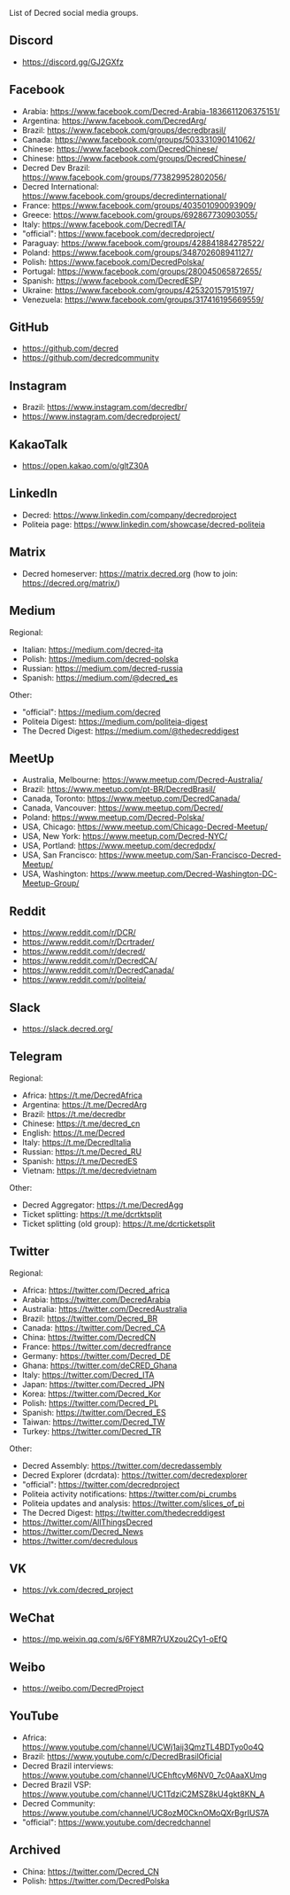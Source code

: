 List of Decred social media groups.

## Discord

* https://discord.gg/GJ2GXfz

## Facebook

* Arabia: https://www.facebook.com/Decred-Arabia-1836611206375151/
* Argentina: https://www.facebook.com/DecredArg/
* Brazil: https://www.facebook.com/groups/decredbrasil/
* Canada: https://www.facebook.com/groups/503331090141062/
* Chinese: https://www.facebook.com/DecredChinese/
* Chinese: https://www.facebook.com/groups/DecredChinese/
* Decred Dev Brazil: https://www.facebook.com/groups/773829952802056/
* Decred International: https://www.facebook.com/groups/decredinternational/
* France: https://www.facebook.com/groups/403501090093909/
* Greece: https://www.facebook.com/groups/692867730903055/
* Italy: https://www.facebook.com/DecredITA/
* "official": https://www.facebook.com/decredproject/
* Paraguay: https://www.facebook.com/groups/428841884278522/
* Poland: https://www.facebook.com/groups/348702608941127/
* Polish: https://www.facebook.com/DecredPolska/
* Portugal: https://www.facebook.com/groups/280045065872655/
* Spanish: https://www.facebook.com/DecredESP/
* Ukraine: https://www.facebook.com/groups/425320157915197/
* Venezuela: https://www.facebook.com/groups/317416195669559/

## GitHub

* https://github.com/decred
* https://github.com/decredcommunity

## Instagram

* Brazil: https://www.instagram.com/decredbr/
* https://www.instagram.com/decredproject/

## KakaoTalk

* https://open.kakao.com/o/gltZ30A

## LinkedIn

* Decred: https://www.linkedin.com/company/decredproject
* Politeia page: https://www.linkedin.com/showcase/decred-politeia

## Matrix

* Decred homeserver: https://matrix.decred.org (how to join: https://decred.org/matrix/)

## Medium

Regional:

* Italian: https://medium.com/decred-ita
* Polish: https://medium.com/decred-polska
* Russian: https://medium.com/decred-russia
* Spanish: https://medium.com/@decred_es

Other:

* "official": https://medium.com/decred
* Politeia Digest: https://medium.com/politeia-digest
* The Decred Digest: https://medium.com/@thedecreddigest

## MeetUp

* Australia, Melbourne: https://www.meetup.com/Decred-Australia/
* Brazil: https://www.meetup.com/pt-BR/DecredBrasil/
* Canada, Toronto: https://www.meetup.com/DecredCanada/
* Canada, Vancouver: https://www.meetup.com/Decred/
* Poland: https://www.meetup.com/Decred-Polska/
* USA, Chicago: https://www.meetup.com/Chicago-Decred-Meetup/
* USA, New York: https://www.meetup.com/Decred-NYC/
* USA, Portland: https://www.meetup.com/decredpdx/
* USA, San Francisco: https://www.meetup.com/San-Francisco-Decred-Meetup/
* USA, Washington: https://www.meetup.com/Decred-Washington-DC-Meetup-Group/

## Reddit

* https://www.reddit.com/r/DCR/
* https://www.reddit.com/r/Dcrtrader/
* https://www.reddit.com/r/decred/
* https://www.reddit.com/r/DecredCA/
* https://www.reddit.com/r/DecredCanada/
* https://www.reddit.com/r/politeia/

## Slack

* https://slack.decred.org/

## Telegram

Regional:

* Africa: https://t.me/DecredAfrica
* Argentina: https://t.me/DecredArg
* Brazil: https://t.me/decredbr
* Chinese: https://t.me/decred_cn
* English: https://t.me/Decred
* Italy: https://t.me/DecredItalia
* Russian: https://t.me/Decred_RU
* Spanish: https://t.me/DecredES
* Vietnam: https://t.me/decredvietnam

Other:

* Decred Aggregator: https://t.me/DecredAgg
* Ticket splitting: https://t.me/dcrtktsplit
* Ticket splitting (old group): https://t.me/dcrticketsplit

## Twitter

Regional:

* Africa: https://twitter.com/Decred_africa
* Arabia: https://twitter.com/DecredArabia
* Australia: https://twitter.com/DecredAustralia
* Brazil: https://twitter.com/Decred_BR
* Canada: https://twitter.com/Decred_CA
* China: https://twitter.com/DecredCN
* France: https://twitter.com/decredfrance
* Germany: https://twitter.com/Decred_DE
* Ghana: https://twitter.com/deCRED_Ghana
* Italy: https://twitter.com/Decred_ITA
* Japan: https://twitter.com/Decred_JPN
* Korea: https://twitter.com/Decred_Kor
* Polish: https://twitter.com/Decred_PL
* Spanish: https://twitter.com/Decred_ES
* Taiwan: https://twitter.com/Decred_TW
* Turkey: https://twitter.com/Decred_TR

Other:

* Decred Assembly: https://twitter.com/decredassembly
* Decred Explorer (dcrdata): https://twitter.com/decredexplorer
* "official": https://twitter.com/decredproject
* Politeia activity notifications: https://twitter.com/pi_crumbs
* Politeia updates and analysis: https://twitter.com/slices_of_pi
* The Decred Digest: https://twitter.com/thedecreddigest
* https://twitter.com/AllThingsDecred
* https://twitter.com/Decred_News
* https://twitter.com/decredulous

## VK

* https://vk.com/decred_project

## WeChat

* https://mp.weixin.qq.com/s/6FY8MR7rUXzou2Cy1-oEfQ

## Weibo

* https://weibo.com/DecredProject

## YouTube

* Africa: https://www.youtube.com/channel/UCWj1aij3QmzTL4BDTyo0o4Q
* Brazil: https://www.youtube.com/c/DecredBrasilOficial
* Decred Brazil interviews: https://www.youtube.com/channel/UCEhftcyM6NV0_7c0AaaXUmg
* Decred Brazil VSP: https://www.youtube.com/channel/UC1TdziC2MSZ8kU4gkt8KN_A
* Decred Community: https://www.youtube.com/channel/UC8ozM0CknOMoQXrBgrIUS7A
* "official": https://www.youtube.com/decredchannel

## Archived

* China: https://twitter.com/Decred_CN
* Polish: https://twitter.com/DecredPolska
